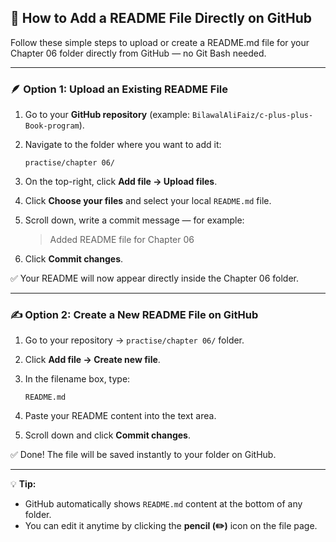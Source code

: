 ## 🧾 How to Add a README File Directly on GitHub

Follow these simple steps to upload or create a README.md file for your Chapter 06 folder directly from GitHub — no Git Bash needed.

---

### 🪶 Option 1: Upload an Existing README File

1. Go to your **GitHub repository** (example: `BilawalAliFaiz/c-plus-plus-Book-program`).
2. Navigate to the folder where you want to add it:

   ```
   practise/chapter 06/
   ```
3. On the top-right, click **Add file → Upload files**.
4. Click **Choose your files** and select your local `README.md` file.
5. Scroll down, write a commit message — for example:

   > Added README file for Chapter 06
6. Click **Commit changes**.

✅ Your README will now appear directly inside the Chapter 06 folder.

---

### ✍️ Option 2: Create a New README File on GitHub

1. Go to your repository → `practise/chapter 06/` folder.
2. Click **Add file → Create new file**.
3. In the filename box, type:

   ```
   README.md
   ```
4. Paste your README content into the text area.
5. Scroll down and click **Commit changes**.

✅ Done! The file will be saved instantly to your folder on GitHub.

---

💡 **Tip:**

* GitHub automatically shows `README.md` content at the bottom of any folder.
* You can edit it anytime by clicking the **pencil (✏️)** icon on the file page.
